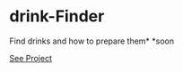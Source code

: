 # drink-Finder
Find drinks and how to prepare them*
*soon

  <a href="https://blusheddeny.github.io/drink-Finder/main.html" class="button big">See Project</a>
